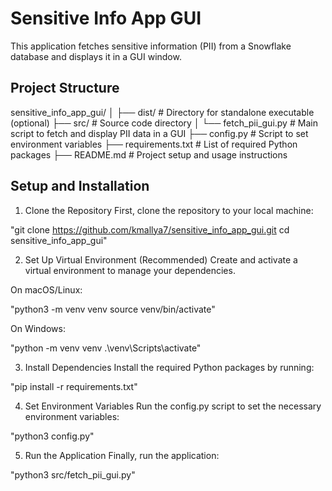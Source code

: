# Sensitive Info App GUI

This application fetches sensitive information (PII) from a Snowflake database and displays it in a GUI window.

## Project Structure

sensitive_info_app_gui/
│
├── dist/                    # Directory for standalone executable (optional)
├── src/                     # Source code directory
│   └── fetch_pii_gui.py     # Main script to fetch and display PII data in a GUI
├── config.py                # Script to set environment variables
├── requirements.txt         # List of required Python packages
├── README.md                # Project setup and usage instructions

## Setup and Installation

1. Clone the Repository
First, clone the repository to your local machine:

"git clone https://github.com/kmallya7/sensitive_info_app_gui.git
cd sensitive_info_app_gui"

2. Set Up Virtual Environment (Recommended)
Create and activate a virtual environment to manage your dependencies.

On macOS/Linux:

"python3 -m venv venv
source venv/bin/activate"

On Windows:

"python -m venv venv
.\venv\Scripts\activate"

3. Install Dependencies
Install the required Python packages by running:

"pip install -r requirements.txt"

4. Set Environment Variables
Run the config.py script to set the necessary environment variables:

"python3 config.py"

5. Run the Application
Finally, run the application:

"python3 src/fetch_pii_gui.py"

